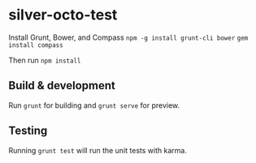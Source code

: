 # silver-octo-test

Install Grunt, Bower, and Compass
`npm -g install grunt-cli bower`
`gem install compass`

Then run `npm install`

## Build & development

Run `grunt` for building and `grunt serve` for preview.

## Testing

Running `grunt test` will run the unit tests with karma.
